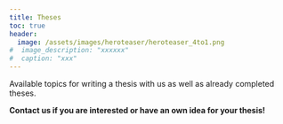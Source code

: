 ```yaml
---
title: Theses
toc: true
header:
  image: /assets/images/heroteaser/heroteaser_4to1.png
#  image_description: "xxxxxx"
#  caption: "xxx"
---
```


Available topics for writing a thesis with us as well as already completed theses.

<!--more-->


**Contact us if you are interested or have an own idea for your thesis!**




